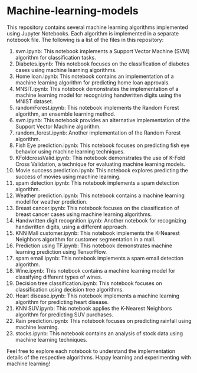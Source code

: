 # Machine-learning-models

This repository contains several machine learning algorithms implemented using Jupyter Notebooks. Each algorithm is implemented in a separate notebook file. The following is a list of the files in this repository:

1. svm.ipynb: This notebook implements a Support Vector Machine (SVM) algorithm for classification tasks.
2. Diabetes.ipynb: This notebook focuses on the classification of diabetes cases using machine learning algorithms.
3. Home loan.ipynb: This notebook contains an implementation of a machine learning algorithm for predicting home loan approvals.
4. MNSIT.ipynb: This notebook demonstrates the implementation of a machine learning model for recognizing handwritten digits using the MNIST dataset.
5. randomForest.ipynb: This notebook implements the Random Forest algorithm, an ensemble learning method.
6. svm.ipynb: This notebook provides an alternative implementation of the Support Vector Machine algorithm.
7. random_forest.ipynb: Another implementation of the Random Forest algorithm.
8. Fish Eye prediction.ipynb: This notebook focuses on predicting fish eye behavior using machine learning techniques.
9. KFoldcrossValid.ipynb: This notebook demonstrates the use of K-Fold Cross Validation, a technique for evaluating machine learning models.
10. Movie success prediction.ipynb: This notebook explores predicting the success of movies using machine learning.
11. spam detection.ipynb: This notebook implements a spam detection algorithm.
12. Weather prediction.ipynb: This notebook contains a machine learning model for weather prediction.
13. Breast cancer.ipynb: This notebook focuses on the classification of breast cancer cases using machine learning algorithms.
14. Handwritten digit recognition.ipynb: Another notebook for recognizing handwritten digits, using a different approach.
15. KNN Mall customer.ipynb: This notebook implements the K-Nearest Neighbors algorithm for customer segmentation in a mall.
16. Prediction using TF.ipynb: This notebook demonstrates machine learning prediction using TensorFlow.
17. spam email.ipynb: This notebook implements a spam email detection algorithm.
18. Wine.ipynb: This notebook contains a machine learning model for classifying different types of wines.
19. Decision tree classification.ipynb: This notebook focuses on classification using decision tree algorithms.
20. Heart disease.ipynb: This notebook implements a machine learning algorithm for predicting heart disease.
21. KNN SUV.ipynb: This notebook applies the K-Nearest Neighbors algorithm for predicting SUV purchases.
22. Rain prediction.ipynb: This notebook focuses on predicting rainfall using machine learning.
23. stocks.ipynb: This notebook contains an analysis of stock data using machine learning techniques.

Feel free to explore each notebook to understand the implementation details of the respective algorithms. Happy learning and experimenting with machine learning!
